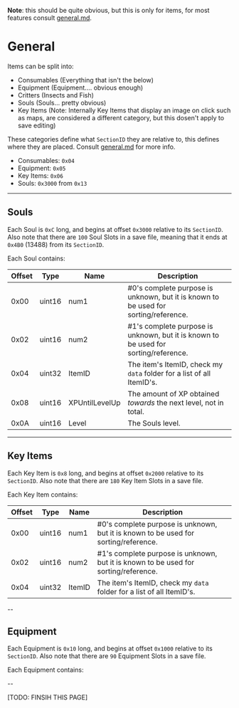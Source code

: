 **Note**: this should be quite obvious, but this is only for items, for most features consult [general.md](https://github.com/n123git/YWSaveEditor/blob/main/docs/general.md).

# General

Items can be split into:
* Consumables (Everything that isn't the below)
* Equipment (Equipment.... obvious enough)
* Critters (Insects and Fish)
* Souls (Souls... pretty obvious)
* Key Items (Note: Internally Key Items that display an image on click such as maps, are considered a different category, but this dosen't apply to save editing)

These categories define what `SectionID` they are relative to, this defines where they are placed. Consult [general.md](https://github.com/n123git/YWSaveEditor/blob/main/docs/general.md) for more info.

* Consumables: `0x04`
* Equipment: `0x05`
* Key Items: `0x06`
* Souls: `0x3000` from `0x13`

---

## Souls

Each Soul is `0xC` long, and begins at offset `0x3000` relative to its `SectionID`. Also note that there are `100` Soul Slots in a save file, meaning that it ends at `0x4B0` (13488) from its `SectionID`.

Each Soul contains:

<!-- you wont believe how long it took me to realise each row can have a different length -->
<!-- I also didnt know that comments malformed a table but whatever -->
| Offset | Type    | Name             | Description           | 
|--------|---------|------------------|-----------------------|
| 0x00   | uint16  | num1             | #0's complete purpose is unknown, but it is known to be used for sorting/reference. |
| 0x02   | uint16  | num2             | #1's complete purpose is unknown, but it is known to be used for sorting/reference. |
| 0x04   | uint32  | ItemID           | The item's ItemID, check my `data` folder for a list of all ItemID's.|
| 0x08   | uint16  | XPUntilLevelUp   | The amount of XP obtained *towards* the next level, not in total. |
| 0x0A   | uint16  | Level            | The Souls level. |

---

## Key Items

Each Key Item is `0x8` long, and begins at offset `0x2000` relative to its `SectionID`. Also note that there are `180` Key Item Slots in a save file.

Each Key Item contains:

| Offset | Type    | Name             | Description           | 
|--------|---------|------------------|-----------------------|
| 0x00   | uint16  | num1             | #0's complete purpose is unknown, but it is known to be used for sorting/reference. |
| 0x02   | uint16  | num2             | #1's complete purpose is unknown, but it is known to be used for sorting/reference. |
| 0x04   | uint32  | ItemID           | The item's ItemID, check my `data` folder for a list of all ItemID's.|

--

## Equipment

Each Equipment is `0x10` long, and begins at offset `0x1000` relative to its `SectionID`. Also note that there are `90` Equipment Slots in a save file.

Each Equipment contains:



--

[TODO: FINSIH THIS PAGE]
